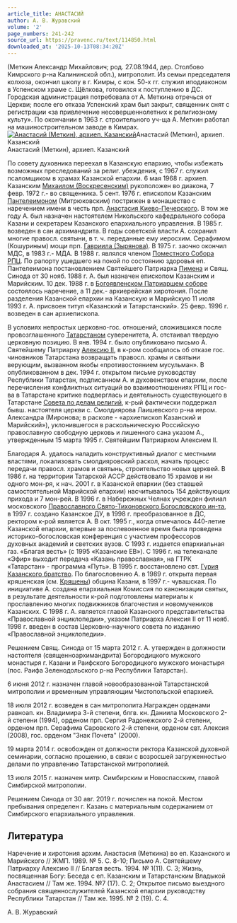 ```yaml
---
article_title: АНАСТАСИЙ
author: А. В. Журавский
volume: '2'
page_numbers: 241-242
source_url: https://pravenc.ru/text/114850.html
downloaded_at: '2025-10-13T08:34:20Z'
---
```


(Меткин Александр Михайлович; род. 27.08.1944, дер. Столбово Кимрского р-на Калининской обл.), митрополит. Из семьи председателя колхоза, окончил школу в г. Кимры, с кон. 50-х гг. служил иподиаконом в Успенском храме с. Щёлкова, готовился к поступлению в ДС. Городская администрация потребовала от А. Меткина отречься от Церкви; после его отказа Успенский храм был закрыт, священник снят с регистрации «за привлечение несовершеннолетних к религиозному культу». По окончании в 1963 г. строительного уч-ща А. Меткин работал на машиностроительном заводе в Кимрах.[![Анастасий (Меткин), архиеп. Казанский](https://pravenc.ru/data/220/448/1234/i200.jpg "Кликните для увеличения картинки")](https://pravenc.ru/data/220/448/1234/i400.jpg)Анастасий (Меткин), архиеп. Казанский  
Анастасий (Меткин), архиеп. Казанский

По совету духовника переехал в Казанскую епархию, чтобы избежать возможных преследований за религ. убеждения, с 1967 г. служил псаломщиком в храмах Казанской епархии. 6 мая 1968 г. архиеп. Казанским [Михаилом (Воскресенским)](<https://pravenc.ru/text/Михаилом (Воскресенским).html>) рукоположен во диакона, 7 февр. 1972 г.- во священника. 5 сент. 1976 г. епископом Казанским [Пантелеимоном](https://pravenc.ru/text/Пантелеимоном.html) (Митрюковским) пострижен в монашество с наречением имени в честь прп. [Анастасия Киево-Печерского](<https://pravenc.ru/text/Анастасия Киево-Печерского.html>). В том же году А. был назначен настоятелем Никольского кафедрального собора Казани и секретарем Казанского епархиального управления. В 1985 г. возведен в сан архимандрита. В годы советской власти А. сохранил многие правосл. святыни, в т. ч. переданные ему иеросхим. Серафимом (Кошуриным) мощи прп. [Гавриила (Зырянова)](https://pravenc.ru/text/ГАВРИИЛ.html). В 1975 г. заочно окончил МДС, в 1983 г.- МДА. В 1988 г. являлся членом [Поместного Собора РПЦ](<https://pravenc.ru/text/Поместного Собора РПЦ.html>). По рапорту ушедшего на покой по состоянию здоровья еп. Пантелеимона постановлением Святейшего Патриарха [Пимена](https://pravenc.ru/text/Пимен.html) и Свящ. Синода от 30 нояб. 1988 г. А. был назначен епископом Казанским и Марийским. 10 дек. 1988 г. в [Богоявленском Патриаршем соборе](<https://pravenc.ru/text/БОГОЯВЛЕНИЯ СОБОР В ЕЛОХОВЕ.html>) состоялось наречение, а 11 дек.- архиерейская хиротония. После разделения Казанской епархии на Казанскую и Марийскую 11 июля 1993 г. А. присвоен титул «Казанский и Татарстанский». 25 февр. 1996 г. возведен в сан архиепископа.

В условиях непростых церковно-гос. отношений, сложившихся после провозглашенного [Татарстаном](https://pravenc.ru/text/Татарстаном.html) суверенитета, А. отстаивал твердую церковную позицию. В янв. 1994 г. было опубликовано письмо А. Святейшему Патриарху [Алексию II](<https://pravenc.ru/text/Алексий II.html>), в к-ром сообщалось об отказе гос. чиновников Татарстана возвращать правосл. храмы и святыни верующим, вызванном якобы «противостоянием мусульман». В опубликованном в дек. 1994 г. открытом письме руководству Республики Татарстан, подписанном А. и духовенством епархии, после перечисления конфликтных ситуаций во взаимоотношениях РПЦ и гос-ва в Татарстане критике подверглась и деятельность существующего в Татарстане [Совета по делам религий](<https://pravenc.ru/text/Совета по делам религий.html>), к-рый фактически поддержал бывш. настоятеля церкви с. Смолдиярова Лаишевского р-на иером. Александра (Миронова; в расколе - «архиепископ Казанский и Марийский»), уклонившегося в раскольническую Российскую православную свободную церковь и лишенного сана указом А., утвержденным 15 марта 1995 г. Святейшим Патриархом Алексием II.

Благодаря А. удалось наладить конструктивный диалог с местными властями, локализовать смолдияровский раскол, начать процесс передачи правосл. храмов и святынь, строительство новых церквей. В 1986 г. на территории Татарской АССР действовало 15 храмов и ни одного мон-ря, к нач. 2001 г. в Казанской епархии (без ставшей самостоятельной Марийской епархии) насчитывалось 154 действующих прихода и 7 мон-рей. В 1996 г. в Набережных Челнах учрежден филиал московского [Православного Свято-Тихоновского Богословского ин-та](<https://pravenc.ru/text/ПРАВОСЛАВНЫЙ СВЯТО-ТИХОНОВСКИЙ ГУМАНИТАРНЫЙ УНИВЕРСИТЕТ.html>), в 1997 г. создано Казанское ДУ, в 1998 г. преобразованное в ДС, ректором к-рой является А. В окт. 1995 г., когда отмечалось 440-летие Казанской епархии, впервые за послевоенное время была проведена историко-богословская конференция с участием профессоров духовных академий и светских вузов. С 1993 г. издается епархиальная газ. «Благая весть» (с 1995 «Казанские ЕВ»). С 1996 г. на телеканале «Эфир» выходит передача «Казань православная», на ГТРК «Татарстан» - программа «Путь». В 1995 г. восстановлено свт. [Гурия Казанского братство](<https://pravenc.ru/text/Гурия Казанского братство.html>). По благословению А. в 1989 г. открыта первая кряшенская (см. [Кряшены](https://pravenc.ru/text/Кряшены.html)) община Казани, в 1997 г.- чувашская. По инициативе А. создана епархиальная Комиссия по канонизации святых, в результате деятельности к-рой подготовлены материалы к прославлению многих подвижников благочестия и новомучеников Казанских. С 1998 г. А. является главой Казанского представительства «Православной энциклопедии», указом Патриарха Алексия II от 11 нояб. 1998 г. введен в состав Церковно-научного совета по изданию «Православной энциклопедии».

Решением Свящ. Синода от 15 марта 2012 г. А. утвержден в должности настоятеля (священноархимандрита) Богородицкого мужского монастыря г. Казани и Раифского Богородицкого мужского монастыря (пос. Раифа Зеленодольского р-на Республики Татарстан).

6 июня 2012 г. назначен главой новообразованной Татарстанской митрополии и временным управляющим Чистопольской епархией.

18 июля 2012 г. возведен в сан митрополита.Награжден орденами равноап. кн. Владимира 3-й степени, блгв. кн. Даниила Московского 2-й степени (1994), орденом прп. Сергия Радонежского 2-й степени, орденом прп. Серафима Саровского 2-й степени, орденом свт. Алексия (2008), гос. орденом "Знак Почета" (2000).

19 марта 2014 г. освобожден от должности ректора Казанской духовной семинарии, согласно прошению, в связи с возросшей загруженностью делами по управлению Татарстанской митрополией.

13 июля 2015 г. назначен митр. Симбирским и Новоспасским, главой Симбирской митрополии.

Решением Синода от 30 авг. 2019 г. почислен на покой. Местом пребывания определен г. Казань с материальным содержанием от Симбирского епархиального управления.

## Литература

Наречение и хиротония архим. Анастасия (Меткина) во еп. Казанского и Марийского // ЖМП. 1989. № 5. С. 8-10; Письмо А. Святейшему Патриарху Алексию II // Благая весть. 1994. № 1(11). С. 3; Жизнь, посвященная Богу: Беседа с еп. Казанским и Татарстанским Владыкой Анастасием // Там же. 1994. №7 (17). С. 2; Открытое письмо выездного собрания священнослужителей Казанской епархии руководству Республики Татарстан // Там же. 1995. № 2 (19). С. 4.

А. В. Журавский
